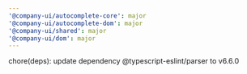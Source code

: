 ```yaml
---
'@company-ui/autocomplete-core': major
'@company-ui/autocomplete-dom': major
'@company-ui/shared': major
'@company-ui/dom': major
---
```


chore(deps): update dependency @typescript-eslint/parser to v6.6.0
